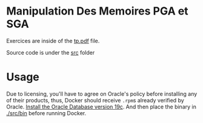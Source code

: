 # Manipulation Des Memoires PGA et SGA

Exercices are inside of the [tp.pdf](./assets/tp.pdf) file.

Source code is under the [src](./src/) folder

# Usage

Due to licensing, you'll have to agree on Oracle's policy before installing any of their products, thus, Docker should receive `.rpm`s already verified by Oracle. [Install the Oracle Database version 19c](https://download.oracle.com/otn/linux/oracle19c/190000/oracle-database-ee-19c-1.0-1.x86_64.rpm). And then place the binary in [./src/bin](./src/bin) before running Docker.
